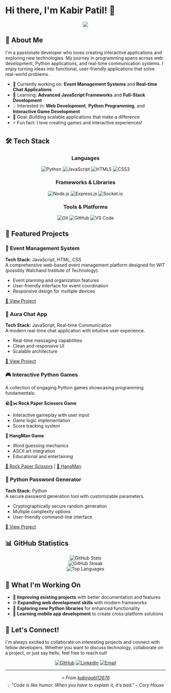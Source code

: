 # Hi there, I'm Kabir Patil! 👋

<div align="center">
  <img src="https://readme-typing-svg.herokuapp.com/?lines=Full-Stack+Developer;Python+Enthusiast;Web+Development+Specialist;Always+Learning+New+Technologies&font=Fira%20Code&center=true&width=380&height=50&duration=4000&pause=1000">
</div>

## 🚀 About Me

I'm a passionate developer who loves creating interactive applications and exploring new technologies. My journey in programming spans across web development, Python applications, and real-time communication systems. I enjoy turning ideas into functional, user-friendly applications that solve real-world problems.

- 🔭 Currently working on: **Event Management Systems** and **Real-time Chat Applications**
- 🌱 Learning: **Advanced JavaScript Frameworks** and **Full-Stack Development**
- 💡 Interested in: **Web Development**, **Python Programming**, and **Interactive Game Development**
- 🎯 Goal: Building scalable applications that make a difference
- ⚡ Fun fact: I love creating games and interactive experiences!

## 🛠️ Tech Stack

<div align="center">

### Languages
![Python](https://img.shields.io/badge/Python-3776AB?style=for-the-badge&logo=python&logoColor=white)
![JavaScript](https://img.shields.io/badge/JavaScript-F7DF1E?style=for-the-badge&logo=javascript&logoColor=black)
![HTML5](https://img.shields.io/badge/HTML5-E34F26?style=for-the-badge&logo=html5&logoColor=white)
![CSS3](https://img.shields.io/badge/CSS3-1572B6?style=for-the-badge&logo=css3&logoColor=white)

### Frameworks & Libraries
![Node.js](https://img.shields.io/badge/Node.js-43853D?style=for-the-badge&logo=node.js&logoColor=white)
![Express.js](https://img.shields.io/badge/Express.js-404D59?style=for-the-badge)
![Socket.io](https://img.shields.io/badge/Socket.io-black?style=for-the-badge&logo=socket.io&badgeColor=010101)

### Tools & Platforms
![Git](https://img.shields.io/badge/Git-F05032?style=for-the-badge&logo=git&logoColor=white)
![GitHub](https://img.shields.io/badge/GitHub-100000?style=for-the-badge&logo=github&logoColor=white)
![VS Code](https://img.shields.io/badge/VS_Code-0078D4?style=for-the-badge&logo=visual%20studio%20code&logoColor=white)

</div>

## 🌟 Featured Projects

### 🎪 Event Management System
**Tech Stack:** JavaScript, HTML, CSS  
A comprehensive web-based event management platform designed for WIT (possibly Walchand Institute of Technology).
- Event planning and organization features
- User-friendly interface for event coordination
- Responsive design for multiple devices

[🔗 View Project](https://github.com/kabirpatil12676/Event_Managment-Web.dev-)

### 💬 Aura Chat App
**Tech Stack:** JavaScript, Real-time Communication  
A modern real-time chat application with intuitive user experience.
- Real-time messaging capabilities
- Clean and responsive UI
- Scalable architecture

[🔗 View Project](https://github.com/kabirpatil12676/Aura_Chat_App)

### 🎮 Interactive Python Games
A collection of engaging Python games showcasing programming fundamentals:

**🪨📄✂️ Rock Paper Scissors Game**
- Interactive gameplay with user input
- Game logic implementation
- Score tracking system

**🎯 HangMan Game**
- Word guessing mechanics
- ASCII art integration
- Educational and entertaining

[🔗 Rock Paper Scissors](https://github.com/kabirpatil12676/Rock_Paper_Scissors-Game) | [🔗 HangMan](https://github.com/kabirpatil12676/HangMan)

### 🔐 Python Password Generator
**Tech Stack:** Python  
A secure password generation tool with customizable parameters.
- Cryptographically secure random generation
- Multiple complexity options
- User-friendly command-line interface

[🔗 View Project](https://github.com/kabirpatil12676/Py_Password-Genrator)

## 📊 GitHub Statistics

<div align="center">
  <img src="https://github-readme-stats.vercel.app/api?username=kabirpatil12676&show_icons=true&theme=radical&hide_border=true&count_private=true" alt="GitHub Stats" />
</div>

<div align="center">
  <img src="https://github-readme-streak-stats.herokuapp.com/?user=kabirpatil12676&theme=radical&hide_border=true" alt="GitHub Streak" />
</div>

<div align="center">
  <img src="https://github-readme-stats.vercel.app/api/top-langs/?username=kabirpatil12676&layout=compact&theme=radical&hide_border=true" alt="Top Languages" />
</div>

## 🎯 What I'm Working On

- 🔧 **Improving existing projects** with better documentation and features
- 🌐 **Expanding web development skills** with modern frameworks
- 🤖 **Exploring new Python libraries** for enhanced functionality
- 📱 **Learning mobile app development** to create cross-platform solutions

## 🤝 Let's Connect!

I'm always excited to collaborate on interesting projects and connect with fellow developers. Whether you want to discuss technology, collaborate on a project, or just say hello, feel free to reach out!

<div align="center">

[![GitHub](https://img.shields.io/badge/GitHub-100000?style=for-the-badge&logo=github&logoColor=white)](https://github.com/kabirpatil12676)
[![LinkedIn](https://img.shields.io/badge/LinkedIn-0077B5?style=for-the-badge&logo=linkedin&logoColor=white)](https://www.linkedin.com/in/kabir-patil-7a2a9b30b/) <!-- Add your actual LinkedIn -->
[![Email](https://img.shields.io/badge/Email-D14836?style=for-the-badge&logo=gmail&logoColor=white)](kabirpatil12676@gmail.com) <!-- Add your actual email -->

</div>

---

<div align="center">
  <i>⭐️ From <a href="https://github.com/kabirpatil12676">kabirpatil12676</a></i>
  <br>
  <i>💡 "Code is like humor. When you have to explain it, it's bad." – Cory House</i>
</div>
